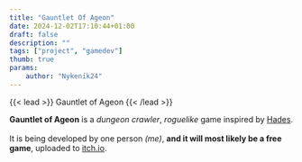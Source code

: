 ```yaml
---
title: "Gauntlet Of Ageon"
date: 2024-12-02T17:10:44+01:00
draft: false
description: ""
tags: ["project", "gamedev"]
thumb: true
params:
    author: "Nykenik24" 
---
```


{{< lead >}}
Gauntlet of Ageon
{{< /lead >}}

**Gauntlet of Ageon** is a *dungeon crawler*, *roguelike* game inspired by [Hades](https://store.steampowered.com/app/1145360/Hades/).\
\
It is being developed by one person *(me)*, **and it will most likely be a free game**, uploaded to [itch.io](https://itch.io).
